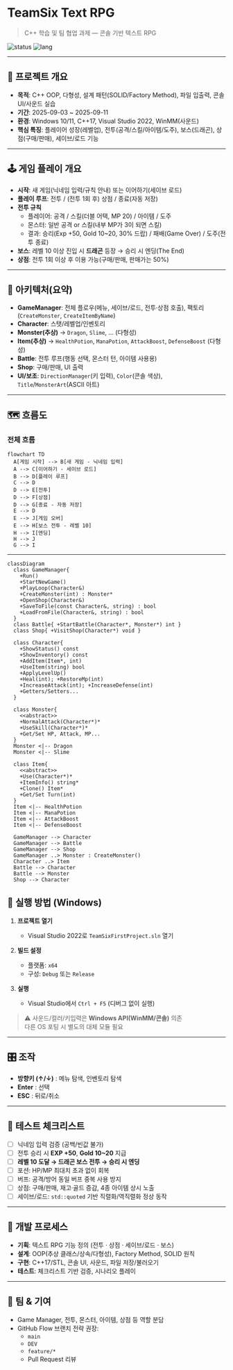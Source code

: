 # TeamSix Text RPG

> C++ 학습 및 팀 협업 과제 — 콘솔 기반 텍스트 RPG

![status](https://img.shields.io/badge/Platform-Windows%20Console-blue) ![lang](https://img.shields.io/badge/C%2B%2B-17-5c8dbc)

---

## 📖 프로젝트 개요
- **목적**: C++ OOP, 다형성, 설계 패턴(SOLID/Factory Method), 파일 입출력, 콘솔 UI/사운드 실습
- **기간**: 2025-09-03 ~ 2025-09-11
- **환경**: Windows 10/11, C++17, Visual Studio 2022, WinMM(사운드)  
- **핵심 특징**: 플레이어 성장(레벨업), 전투(공격/스킬/아이템/도주), 보스(드래곤), 상점(구매/판매), 세이브/로드 기능

---

## 🕹️ 게임 플레이 개요
- **시작**: 새 게임(닉네임 입력/규칙 안내) 또는 이어하기(세이브 로드)
- **플레이 루프**: 전투 / (전투 1회 후) 상점 / 종료(자동 저장)
- **전투 규칙**  
  - 플레이어: 공격 / 스킬(더블 어택, MP 20) / 아이템 / 도주  
  - 몬스터: 일반 공격 or 스킬(내부 MP가 3이 되면 스킬)  
  - 결과: 승리(Exp +50, Gold 10~20, 30% 드랍) / 패배(Game Over) / 도주(전투 종료)
- **보스**: 레벨 10 이상 진입 시 **드래곤** 등장 → 승리 시 엔딩(The End)  
- **상점**: 전투 1회 이상 후 이용 가능(구매/판매, 판매가는 50%)

---

## 🧩 아키텍처(요약)
- **GameManager**: 전체 플로우(메뉴, 세이브/로드, 전투·상점 호출), 팩토리(`CreateMonster`, `CreateItemByName`)
- **Character**: 스탯/레벨업/인벤토리
- **Monster(추상)** → `Dragon`, `Slime`, … (다형성)
- **Item(추상)** → `HealthPotion`, `ManaPotion`, `AttackBoost`, `DefenseBoost` (다형성)
- **Battle**: 전투 루프(행동 선택, 몬스터 턴, 아이템 사용용)
- **Shop**: 구매/판매, UI 출력
- **UI/보조**: `DirectionManager`(키 입력), `Color`(콘솔 색상), `Title`/`MonsterArt`(ASCII 아트)

---

## 🗺️ 흐름도

### 전체 흐름
```mermaid
flowchart TD
  A[게임 시작] --> B[새 게임 - 닉네임 입력]
  A --> C[이어하기 - 세이브 로드]
  B --> D[플레이 루프]
  C --> D
  D --> E[전투]
  D --> F[상점]
  D --> G[종료 - 자동 저장]
  E --> D
  E --> J[게임 오버]
  E --> H[보스 전투 - 레벨 10]
  H --> I[엔딩]
  H --> J
  G --> I
```
---

```mermaid
classDiagram
  class GameManager{
    +Run()
    +StartNewGame()
    +PlayLoop(Character&)
    +CreateMonster(int) : Monster*
    +OpenShop(Character&)
    +SaveToFile(const Character&, string) : bool
    +LoadFromFile(Character&, string) : bool
  }
  class Battle{ +StartBattle(Character*, Monster*) int }
  class Shop{ +VisitShop(Character*) void }

  class Character{
    +ShowStatus() const
    +ShowInventory() const
    +AddItem(Item*, int)
    +UseItem(string) bool
    +ApplyLevelUp()
    +Heal(int); +RestoreMp(int)
    +IncreaseAttack(int); +IncreaseDefense(int)
    +Getters/Setters...
  }

  class Monster{
    <<abstract>>
    +NormalAttack(Character*)*
    +UseSkill(Character*)*
    +Get/Set HP, Attack, MP...
  }
  Monster <|-- Dragon
  Monster <|-- Slime

  class Item{
    <<abstract>>
    +Use(Character*)*
    +ItemInfo() string*
    +Clone() Item*
    +Get/Set Turn(int)
  }
  Item <|-- HealthPotion
  Item <|-- ManaPotion
  Item <|-- AttackBoost
  Item <|-- DefenseBoost

  GameManager --> Character
  GameManager --> Battle
  GameManager --> Shop
  GameManager ..> Monster : CreateMonster()
  Character ..> Item
  Battle --> Character
  Battle --> Monster
  Shop --> Character
```

## 🚀 실행 방법 (Windows)

1. **프로젝트 열기**  
   - Visual Studio 2022로 `TeamSixFirstProject.sln` 열기  

2. **빌드 설정**  
   - 플랫폼: `x64`  
   - 구성: `Debug` 또는 `Release`   

3. **실행**  
   - Visual Studio에서 `Ctrl + F5` (디버그 없이 실행)  

> ⚠️ 사운드/컬러/키입력은 **Windows API(WinMM/콘솔)** 의존  
> 다른 OS 포팅 시 별도의 대체 모듈 필요

---

## 🎛️ 조작

- **방향키 (↑/↓)** : 메뉴 탐색, 인벤토리 탐색  
- **Enter** : 선택  
- **ESC** : 뒤로/취소  

---

## 🧪 테스트 체크리스트

- [ ] 닉네임 입력 검증 (공백/빈값 불가)  
- [ ] 전투 승리 시 **EXP +50**, **Gold 10~20** 지급  
- [ ] **레벨 10 도달 → 드래곤 보스 전투 → 승리 시 엔딩**  
- [ ] 포션: HP/MP 최대치 초과 없이 회복  
- [ ] 버프: 공격/방어 동일 버프 중복 사용 방지  
- [ ] 상점: 구매/판매, 재고·골드 증감, 4종 아이템 상시 노출  
- [ ] 세이브/로드: `std::quoted` 기반 직렬화/역직렬화 정상 동작  

---

## 🔧 개발 프로세스

- **기획**: 텍스트 RPG 기능 정의 (전투 · 상점 · 세이브/로드 · 보스)  
- **설계**: OOP(추상 클래스/상속/다형성), Factory Method, SOLID 원칙  
- **구현**: C++17/STL, 콘솔 UI, 사운드, 파일 저장/불러오기  
- **테스트**: 체크리스트 기반 검증, 시나리오 플레이  

---

## 👥 팀 & 기여

- Game Manager, 전투, 몬스터, 아이템, 상점 등 역할 분담  
- GitHub Flow 브랜치 전략 권장:  
  - `main`  
  - `DEV`  
  - `feature/*`  
  - Pull Request 리뷰
